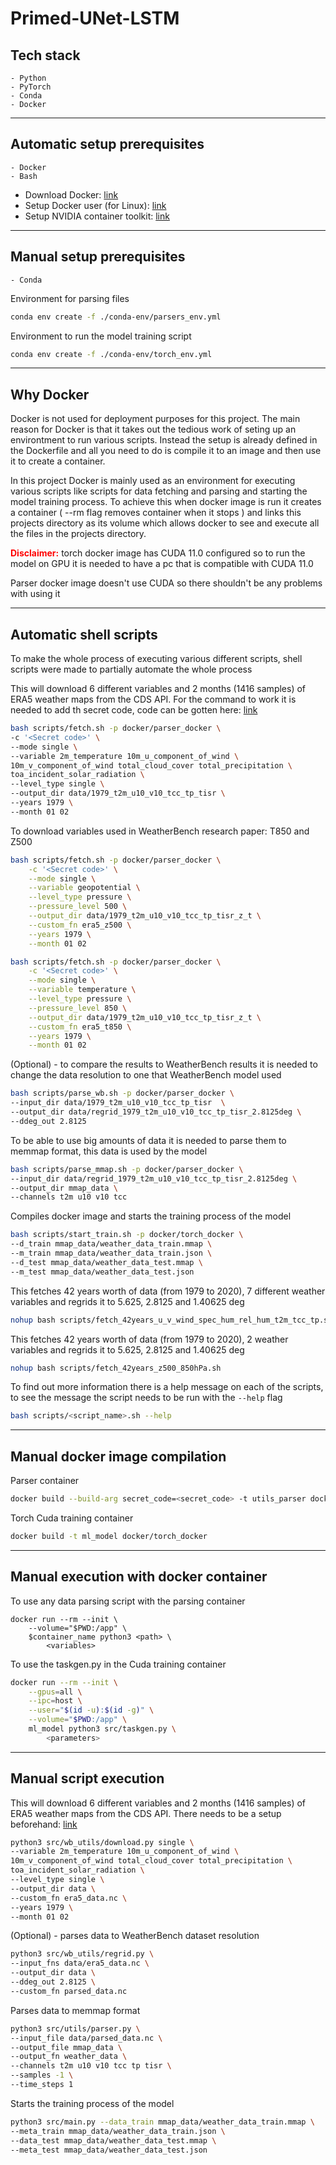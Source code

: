 # **Primed-UNet-LSTM**

## **Tech stack**

    - Python
    - PyTorch
    - Conda
    - Docker

---

## **Automatic setup prerequisites**

    - Docker
    - Bash

- Download Docker: [link](https://docs.docker.com/get-started/)
- Setup Docker user (for Linux): [link](https://docs.docker.com/engine/install/linux-postinstall/)
- Setup NVIDIA container toolkit: [link](https://docs.nvidia.com/datacenter/cloud-native/container-toolkit/install-guide.html)


---

## **Manual setup prerequisites**

    - Conda

Environment for parsing files

```sh
conda env create -f ./conda-env/parsers_env.yml
```

Environment to run the model training script

```sh
conda env create -f ./conda-env/torch_env.yml
```

---

## **Why Docker**

Docker is not used for deployment purposes for this project. The main reason
for Docker is that it takes out the tedious work of seting up an environtment
to run various scripts. Instead the setup is already defined in the Dockerfile
and all you need to do is compile it to an image and then use it to create a container.

In this project Docker is mainly used as an environment for executing various scripts
like scripts for data fetching and parsing and starting the model training process.
To achieve this when docker image is run it creates a container ( --rm flag removes
container when it stops ) and links this projects directory as its volume which
allows docker to see and execute all the files in the projects directory.

**<span style="color:red">Disclaimer:</span>** torch docker image has CUDA 11.0 configured
so to run the model on GPU it is needed to have a pc that is compatible with CUDA 11.0


Parser docker image doesn't use CUDA so there shouldn't be any problems with using it

---

## **Automatic shell scripts**

To make the whole process of executing various different scripts, shell scripts were
made to partially automate the whole process

This will download 6 different variables and 2 months (1416 samples) of ERA5 weather
maps from the CDS API. For the command to work it is needed to add th secret code, code
can be gotten here: [link](https://cds.climate.copernicus.eu/api-how-to)

```sh
bash scripts/fetch.sh -p docker/parser_docker \
-c '<Secret code>' \
--mode single \
--variable 2m_temperature 10m_u_component_of_wind \
10m_v_component_of_wind total_cloud_cover total_precipitation \
toa_incident_solar_radiation \
--level_type single \
--output_dir data/1979_t2m_u10_v10_tcc_tp_tisr \
--years 1979 \
--month 01 02
```

To download variables used in WeatherBench research paper: T850 and Z500

```sh
bash scripts/fetch.sh -p docker/parser_docker \
    -c '<Secret code>' \
    --mode single \
    --variable geopotential \
    --level_type pressure \
    --pressure_level 500 \
    --output_dir data/1979_t2m_u10_v10_tcc_tp_tisr_z_t \
    --custom_fn era5_z500 \
    --years 1979 \
    --month 01 02
```

```sh
bash scripts/fetch.sh -p docker/parser_docker \
    -c '<Secret code>' \
    --mode single \
    --variable temperature \
    --level_type pressure \
    --pressure_level 850 \
    --output_dir data/1979_t2m_u10_v10_tcc_tp_tisr_z_t \
    --custom_fn era5_t850 \
    --years 1979 \
    --month 01 02
```

(Optional) - to compare the results to WeatherBench results it is needed to change
the data resolution to one that WeatherBench model used

```sh
bash scripts/parse_wb.sh -p docker/parser_docker \
--input_dir data/1979_t2m_u10_v10_tcc_tp_tisr  \
--output_dir data/regrid_1979_t2m_u10_v10_tcc_tp_tisr_2.8125deg \
--ddeg_out 2.8125
```

To be able to use big amounts of data it is needed to parse them to memmap format,
this data is used by the model

```sh
bash scripts/parse_mmap.sh -p docker/parser_docker \
--input_dir data/regrid_1979_t2m_u10_v10_tcc_tp_tisr_2.8125deg \
--output_dir mmap_data \
--channels t2m u10 v10 tcc
```

Compiles docker image and starts the training process of the model

```sh
bash scripts/start_train.sh -p docker/torch_docker \
--d_train mmap_data/weather_data_train.mmap \
--m_train mmap_data/weather_data_train.json \
--d_test mmap_data/weather_data_test.mmap \
--m_test mmap_data/weather_data_test.json
```

This fetches 42 years worth of data (from 1979 to 2020), 7 different weather variables and regrids it to 5.625, 2.8125 and 1.40625 deg

```sh
nohup bash scripts/fetch_42years_u_v_wind_spec_hum_rel_hum_t2m_tcc_tp.sh
```

This fetches 42 years worth of data (from 1979 to 2020), 2 weather variables and regrids it to 5.625, 2.8125 and 1.40625 deg

```sh
nohup bash scripts/fetch_42years_z500_850hPa.sh
```

To find out more information there is a help message on each of the scripts, to see the
message the script needs to be run with the `--help` flag

```sh
bash scripts/<script_name>.sh --help
```

---

## **Manual docker image compilation**

Parser container

```sh
docker build --build-arg secret_code=<secret_code> -t utils_parser docker/parser_docker
```

Torch Cuda training container

```sh
docker build -t ml_model docker/torch_docker
```

---

## **Manual execution with docker container**

To use any data parsing script with the parsing container

```
docker run --rm --init \
    --volume="$PWD:/app" \
    $container_name python3 <path> \
        <variables>
```

To use the taskgen.py in the Cuda training container

```sh
docker run --rm --init \
    --gpus=all \
    --ipc=host \
    --user="$(id -u):$(id -g)" \
    --volume="$PWD:/app" \
    ml_model python3 src/taskgen.py \
        <parameters>
```

---

## **Manual script execution**

This will download 6 different variables and 2 months (1416 samples) of ERA5 weather
maps from the CDS API. There needs to be a setup beforehand: [link](https://cds.climate.copernicus.eu/api-how-to)

```sh
python3 src/wb_utils/download.py single \
--variable 2m_temperature 10m_u_component_of_wind \
10m_v_component_of_wind total_cloud_cover total_precipitation \
toa_incident_solar_radiation \
--level_type single \
--output_dir data \
--custom_fn era5_data.nc \
--years 1979 \
--month 01 02
```

(Optional) - parses data to WeatherBench dataset resolution

```sh
python3 src/wb_utils/regrid.py \
--input_fns data/era5_data.nc \
--output_dir data \
--ddeg_out 2.8125 \
--custom_fn parsed_data.nc
```

Parses data to memmap format

```sh
python3 src/utils/parser.py \
--input_file data/parsed_data.nc \
--output_file mmap_data \
--output_fn weather_data \
--channels t2m u10 v10 tcc tp tisr \
--samples -1 \
--time_steps 1
```

Starts the training process of the model

```sh
python3 src/main.py --data_train mmap_data/weather_data_train.mmap \
--meta_train mmap_data/weather_data_train.json \
--data_test mmap_data/weather_data_test.mmap \
--meta_test mmap_data/weather_data_test.json
```
